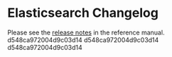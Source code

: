 # Elasticsearch Changelog

Please see the [release notes](https://www.elastic.co/guide/en/elasticsearch/reference/current/es-release-notes.html) in the reference manual.
d548ca972004d9c03d14
d548ca972004d9c03d14
d548ca972004d9c03d14
